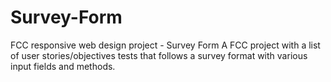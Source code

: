# Survey-Form
FCC responsive web design project - Survey Form
A FCC project with a list of user stories/objectives tests that follows a survey format with various input fields and methods.
